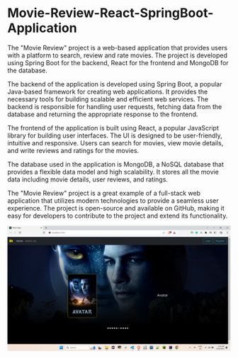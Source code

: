 # Movie-Review-React-SpringBoot-Application
The "Movie Review" project is a web-based application that provides users with a platform to search, review and rate movies. The project is developed using Spring Boot for the backend, React for the frontend and MongoDB for the database.

The backend of the application is developed using Spring Boot, a popular Java-based framework for creating web applications. It provides the necessary tools for building scalable and efficient web services. The backend is responsible for handling user requests, fetching data from the database and returning the appropriate response to the frontend.

The frontend of the application is built using React, a popular JavaScript library for building user interfaces. The UI is designed to be user-friendly, intuitive and responsive. Users can search for movies, view movie details, and write reviews and ratings for the movies.

The database used in the application is MongoDB, a NoSQL database that provides a flexible data model and high scalability. It stores all the movie data including movie details, user reviews, and ratings.

The "Movie Review" project is a great example of a full-stack web application that utilizes modern technologies to provide a seamless user experience. The project is open-source and available on GitHub, making it easy for developers to contribute to the project and extend its functionality.

<img width="1000" alt="5" src="https://github.com/samarthj5696/Movie-Review-React-SpringBoot-Application/blob/main/1.png">
